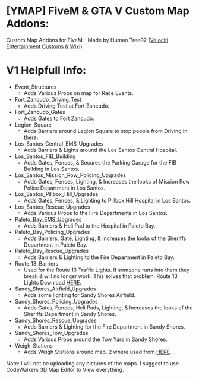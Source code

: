 # [YMAP] FiveM & GTA V Custom Map Addons:
Custom Map Addons for FiveM - Made by Human Tree92 ([Velociti Entertainment Customs & Wiki]( http://www.velocitientertainment.com/customs/ ))

# V1 Helpfull Info:
* Event_Structures
  * Adds Various Props on map for Race Events.
* Fort_Zancudo_Driving_Test
  * Adds Driving Test at Fort Zancudo.
* Fort_Zancudo_Gates
  * Adds Gates to Fort Zancudo.
* Legion_Square
  * Adds Barriers around Legion Square to stop people from Driving in there.
* Los_Santos_Central_EMS_Upgrades
  * Adds Barriers & Lights around the Los Santos Central Hospital.
* Los_Santos_FIB_Building
  * Adds Gates, Fences, & Secures the Parking Garage for the FIB Building in Los Santos.
* Los_Santos_Mission_Row_Policing_Upgrades
  * Adds Gates, Fences, Lighting, & Increases the looks of Mission Row Police Department in Los Santos.
* Los_Santos_Pillbox_Hill_Upgrades
  * Adds Gates, Fences, & Lighting to Pillbox Hill Hospital in Los Santos.
* Los_Santos_Rescue_Upgrades
  * Adds Various Props to the Fire Departments in Los Santos.
* Paleto_Bay_EMS_Upgrades
  * Adds Barriers & Heli Pad to the Hospital in Paleto Bay.
* Paleto_Bay_Policing_Upgrades
  * Adds Barriers, Gate, Lighting, & Increases the looks of the Sheriffs Department in Paleto Bay.
* Paleto_Bay_Rescue_Upgrades
  * Adds Barriers & Lighting to the Fire Department in Paleto Bay.
* Route_13_Barriers
  * Used for the Route 13 Traffic Lights. If someone runs into them they break & will no longer work. This solves that problem. Route 13 Lights Download [HERE](https://forum.fivem.net/t/release-faxes-map-collection-ymap-update-31-jan/73469).
* Sandy_Shores_Airfield_Upgrades
  * Adds some lighting for Sandy Shores Airfield.
* Sandy_Shores_Policing_Upgrades
  * Adds Gates, Fences, Heli Pads, Lighting, & Increases the looks of the Sheriffs Department in Sandy Shores.
* Sandy_Shores_Rescue_Upgrades
  * Adds Barriers & Lighting for the Fire Department in Sandy Shores.
* Sandy_Shores_Tow_Upgrades
  * Adds Various Props around the Tow Yard in Sandy Shores.
* Weigh_Stations
  * Adds Weigh Stations around map. 2 where used from [HERE](https://www.gta5-mods.com/maps/weigh-station-officerdeyoung).

Note: I will not be uploading any pictures of the maps. I suggest to use CodeWalkers 3D Map Editor to View everything.
